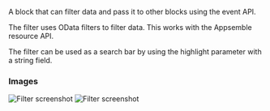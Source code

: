 A block that can filter data and pass it to other blocks using the event API.

The filter uses OData filters to filter data. This works with the Appsemble resource API.

The filter can be used as a search bar by using the highlight parameter with a string field.

### Images

![Filter screenshot](https://gitlab.com/appsemble/appsemble/-/raw/0.28.4/config/assets/filter.png)
![Filter screenshot](https://gitlab.com/appsemble/appsemble/-/raw/0.28.4/config/assets/filter-search-bar.png)
